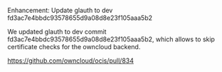 Enhancement: Update glauth to dev fd3ac7e4bbdc93578655d9a08d8e23f105aaa5b2

We updated glauth to dev commit fd3ac7e4bbdc93578655d9a08d8e23f105aaa5b2, which allows to
skip certificate checks for the owncloud backend.

https://github.com/owncloud/ocis/pull/834

